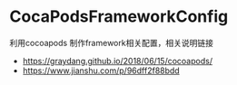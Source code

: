 # CocaPodsFrameworkConfig
利用cocoapods 制作framework相关配置，相关说明链接
* https://graydang.github.io/2018/06/15/cocoapods/
* https://www.jianshu.com/p/96dff2f88bdd
